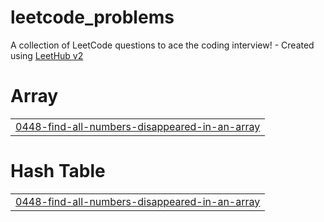 # leetcode_problems
A collection of LeetCode questions to ace the coding interview! - Created using [LeetHub v2](https://github.com/arunbhardwaj/LeetHub-2.0)


# Array
|  |
| ------- |
| [0448-find-all-numbers-disappeared-in-an-array](https://github.com/noc-turne/leetcode_problems/tree/master/0448-find-all-numbers-disappeared-in-an-array) |
# Hash Table
|  |
| ------- |
| [0448-find-all-numbers-disappeared-in-an-array](https://github.com/noc-turne/leetcode_problems/tree/master/0448-find-all-numbers-disappeared-in-an-array) |
